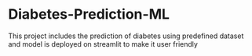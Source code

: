 # Diabetes-Prediction-ML

This project includes the prediction of diabetes using predefined dataset and model is deployed on streamlit to make it user friendly
